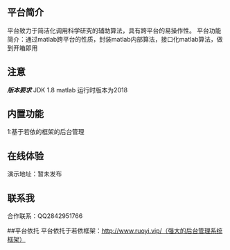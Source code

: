## 平台简介
平台致力于简洁化调用科学研究的辅助算法，具有跨平台的易操作性。
平台功能简介：通过matlab跨平台的性质，封装matlab内部算法，接口化matlab算法，做到开箱即用

##  注意
***版本要求***
JDK 1.8
matlab 运行时版本为2018

## 内置功能
1:基于若依的框架的后台管理

## 在线体验
演示地址：暂未发布

## 联系我
合作联系：QQ2842951766

##平台依托
平台依托于若依框架：http://www.ruoyi.vip/（强大的后台管理系统框架）